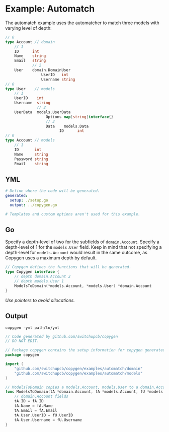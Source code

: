 # Example: Automatch

The automatch example uses the automatcher to match three models with varying level of depth:
```go
// 0
type Account // domain
    // 1
    ID      int
    Name    string
    Email   string
            // 2
    User    domain.DomainUser
                UserID   int
                Username string    
// 0
type User    // models
    // 1
    UserID    int
    Username  string
              // 2
    UserData  models.UserData
                  Options map[string]interface{}
                  // 3
                  Data    models.Data
                        ID      int
// 0            
type Account // models
    // 1
    ID       int
    Name     string
    Password string
    Email    string
```

## YML

```yml
# Define where the code will be generated.
generated:
  setup: ./setup.go
  output: ../copygen.go

# Templates and custom options aren't used for this example.
```

## Go

Specify a depth-level of two for the subfields of `domain.Account`. Specify a depth-level of 1 for the `models.User` field. Keep in mind that not specifying a depth-level for `models.Account` would result in the same outcome, as Copygen uses a maximum depth by default.

```go
// Copygen defines the functions that will be generated.
type Copygen interface {
	// depth domain.Account 2
	// depth models.User 1
	ModelsToDomain(*models.Account, *models.User) *domain.Account
}
```

_Use pointers to avoid allocations._

## Output

`copygen -yml path/to/yml`

```go
// Code generated by github.com/switchupcb/copygen
// DO NOT EDIT.

// Package copygen contains the setup information for copygen generated code.
package copygen

import (
	"github.com/switchupcb/copygen/examples/automatch/domain"
	"github.com/switchupcb/copygen/examples/automatch/models"
)

// ModelsToDomain copies a models.Account, models.User to a domain.Account.
func ModelsToDomain(tA *domain.Account, fA *models.Account, fU *models.User) {
	// domain.Account fields
	tA.ID = fA.ID
	tA.Name = fA.Name
	tA.Email = fA.Email
	tA.User.UserID = fU.UserID
	tA.User.Username = fU.Username
}
```